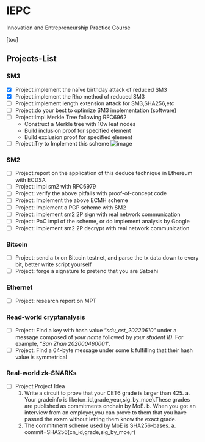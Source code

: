 # IEPC

Innovation and Entrepreneurship Practice Course

[toc]

## Projects-List

### SM3

- [x] Project:implement the naïve birthday attack of reduced SM3
- [x] Project:implement the Rho method of reduced SM3
- [ ] Project:implement length extension attack for SM3,SHA256,etc
- [ ] Project:do your best to optimize SM3 implementation (software)
- [ ] Project:Impl Merkle Tree following RFC6962
  - Construct a Merkle tree with 10w leaf nodes
  - Build inclusion proof for specified element
  - Build exclusion proof for specified element
- [ ] Project:Try to Implement this scheme
![image](http://other-file.blackh1.top/%E5%88%9B%E6%96%B0%E5%88%9B%E4%B8%9A%E5%AE%9E%E8%B7%B5/SM3_01.png)

### SM2

- [ ] Project:report on the application of this deduce technique in Ethereum with ECDSA
- [ ] Project: impl sm2 with RFC6979
- [ ] Project: verify the above pitfalls with proof-of-concept code
- [ ] Project: Implement the above ECMH scheme
- [ ] Project: Implement a PGP scheme with SM2
- [ ] Project: implement sm2 2P sign with real network communication
- [ ] Project: PoC impl of the scheme, or do implement analysis by Google
- [ ] Project: implement sm2 2P decrypt with real network communication

### Bitcoin

- [ ] Project: send a tx on Bitcoin testnet, and parse the tx data down to every bit, better write script yourself
- [ ] Project: forge a signature to pretend that you are Satoshi

### Ethernet

- [ ] Project: research report on MPT

### Read-world cryptanalysis

- [ ] Project: Find a key with hash value “*sdu_cst_20220610*” under a message composed of *your name* followed by *your student ID*. For example, “*San Zhan 202000460001*”.
- [ ] Project: Find a 64-byte message under some k fulfilling that their hash value is symmetrical

### Real-world zk-SNARKs

- [ ] Project:Project Idea
  1. Write a circuit to prove that your CET6 grade is larger than 425.
    a. Your gradeinfo is like(cn_id,grade,year,sig_by_moe).These grades are published as commitments onchain by MoE.
    b. When you got an interview from an employer,you can prove to them that you have passed the exam without letting them know the exact grade.
  2. The commitment scheme used by MoE is SHA256-bases.
    a. commit=SHA256(cn_id,grade,sig_by_moe,r)

